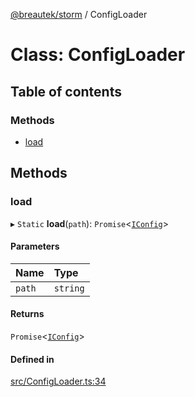 [@breautek/storm](../README.md) / ConfigLoader

# Class: ConfigLoader

## Table of contents

### Methods

- [load](ConfigLoader.md#load)

## Methods

### load

▸ `Static` **load**(`path`): `Promise`<[`IConfig`](../interfaces/IConfig.md)\>

#### Parameters

| Name | Type |
| :------ | :------ |
| `path` | `string` |

#### Returns

`Promise`<[`IConfig`](../interfaces/IConfig.md)\>

#### Defined in

[src/ConfigLoader.ts:34](https://github.com/breautek/storm/blob/4ac2f44/src/ConfigLoader.ts#L34)
